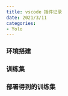 ```yaml
---
title: vscode 插件记录
date: 2021/3/11
categories:
- Yolo
---
```


### 环境搭建

### 训练集

### 部署得到的训练集
